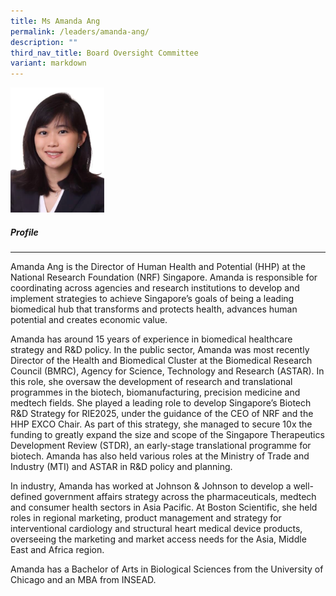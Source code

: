 ```yaml
---
title: Ms Amanda Ang
permalink: /leaders/amanda-ang/
description: ""
third_nav_title: Board Oversight Committee
variant: markdown
---
```

<img style="width:150px" src="/images/Leaders/amanda ang.png">

##### Profile

***
Amanda Ang is the Director of Human Health and Potential (HHP) at the National Research Foundation (NRF) Singapore. Amanda is responsible for coordinating across agencies and research institutions to develop and implement strategies to achieve Singapore’s goals of being a leading biomedical hub that transforms and protects health, advances human potential and creates economic value.  

Amanda has around 15 years of experience in biomedical healthcare strategy and R&amp;D policy. In the public sector, Amanda was most recently Director of the Health and Biomedical Cluster at the Biomedical Research Council (BMRC), Agency for Science, Technology and Research (ASTAR). In this role, she oversaw the development of research and translational programmes in the biotech, biomanufacturing, precision medicine and medtech fields. She played a leading role to develop Singapore’s Biotech R&amp;D Strategy for RIE2025, under the guidance of the CEO of NRF and the HHP EXCO Chair. As part of this strategy, she managed to secure 10x the funding to greatly expand the size and scope of the Singapore Therapeutics Development Review (STDR), an early-stage translational programme for biotech. Amanda has also held various roles at the Ministry of Trade and Industry (MTI) and ASTAR in R&amp;D policy and planning. 

In industry, Amanda has worked at Johnson &amp; Johnson to develop a well-defined government affairs strategy across the pharmaceuticals, medtech and consumer health sectors in Asia Pacific. At Boston Scientific, she held roles in regional marketing, product management and strategy for interventional cardiology and structural heart medical device products, overseeing the marketing and market access needs for the Asia, Middle East and Africa region.  

Amanda has a Bachelor of Arts in Biological Sciences from the University of Chicago and an MBA from INSEAD.
